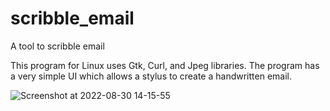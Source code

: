 # scribble_email
A tool to scribble email

This program for Linux uses Gtk, Curl, and Jpeg libraries. The program has a very simple UI which allows a stylus to create a handwritten email. 

![Screenshot at 2022-08-30 14-15-55](https://user-images.githubusercontent.com/10423377/187556994-7ffbeffa-c262-4b8b-8ecd-d1652449f909.png)
